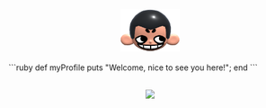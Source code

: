 <div align="center">
  <img height="75px" src="khicon.png" alt="logo">
</div>
<br>

<div width="50%">
```ruby
  def myProfile
    puts "Welcome, nice to see you here!";
  end
```
</div>

<br>
<p align="center">
 <img src="https://skillicons.dev/icons?i=ruby,rails,javascript,nodejs,postgresql"/>
</p>

